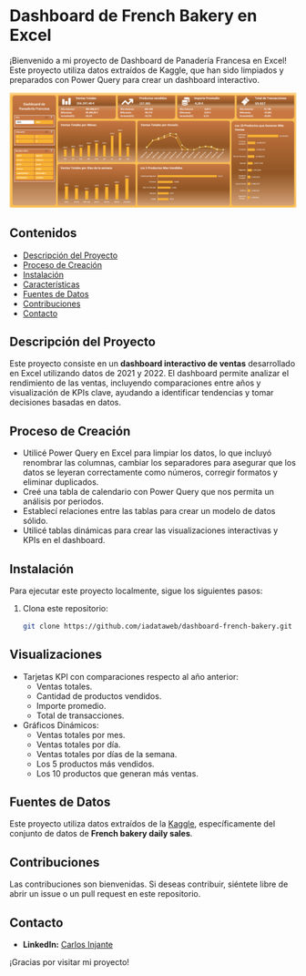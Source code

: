 # Dashboard de French Bakery en Excel

¡Bienvenido a mi proyecto de Dashboard de Panadería Francesa en Excel! Este proyecto utiliza datos extraídos de Kaggle, que han sido limpiados y preparados con Power Query para crear un dashboard interactivo.

![Captura de Pantalla del Dashboard](images/cover/001.png)

## Contenidos

- [Descripción del Proyecto](#descripción-del-proyecto)
- [Proceso de Creación](#proceso-de-creación)
- [Instalación](#instalación)
- [Características](#características)
- [Fuentes de Datos](#fuentes-de-datos)
- [Contribuciones](#contribuciones)
- [Contacto](#contacto)

## Descripción del Proyecto

Este proyecto consiste en un **dashboard interactivo de ventas** desarrollado en Excel utilizando datos de 2021 y 2022. El dashboard permite analizar el rendimiento de las ventas, incluyendo comparaciones entre años y visualización de KPIs clave, ayudando a identificar tendencias y tomar decisiones basadas en datos.

## Proceso de Creación

- Utilicé Power Query en Excel para limpiar los datos, lo que incluyó renombrar las columnas, cambiar los separadores para asegurar que los datos se leyeran correctamente como números, corregir formatos y eliminar duplicados.
- Creé una tabla de calendario con Power Query que nos permita un análisis por periodos.
- Establecí relaciones entre las tablas para crear un modelo de datos sólido.
- Utilicé tablas dinámicas para crear las visualizaciones interactivas y KPIs en el dashboard.

## Instalación

Para ejecutar este proyecto localmente, sigue los siguientes pasos:

1. Clona este repositorio:
   
   ```bash
   git clone https://github.com/iadataweb/dashboard-french-bakery.git

## Visualizaciones

- Tarjetas KPI con comparaciones respecto al año anterior:
  - Ventas totales.
  - Cantidad de productos vendidos.
  - Importe promedio.
  - Total de transacciones.
- Gráficos Dinámicos:
  - Ventas totales por mes.
  - Ventas totales por día.
  - Ventas totales por días de la semana.
  - Los 5 productos más vendidos.
  - Los 10 productos que generan más ventas.

## Fuentes de Datos

Este proyecto utiliza datos extraídos de la [Kaggle](https://www.kaggle.com/datasets/matthieugimbert/french-bakery-daily-sales), específicamente del conjunto de datos de **French bakery daily sales**.

## Contribuciones

Las contribuciones son bienvenidas. Si deseas contribuir, siéntete libre de abrir un issue o un pull request en este repositorio.

## Contacto

- **LinkedIn:** [Carlos Injante](https://www.linkedin.com/in/20ismael1999/)

¡Gracias por visitar mi proyecto!
